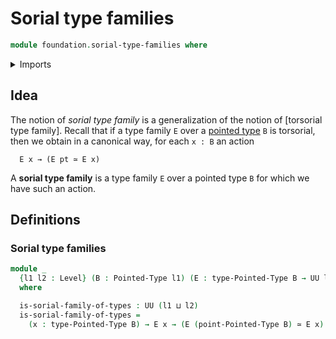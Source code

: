 # Sorial type families

```agda
module foundation.sorial-type-families where
```

<details><summary>Imports</summary>

```agda
open import foundation.equivalences
open import foundation.universe-levels

open import structured-types.pointed-types
```

</details>

## Idea

The notion of _sorial type family_ is a generalization of the notion of [torsorial type family]. Recall that if a type family `E` over a [pointed type](structured-types.pointed-types.md) `B` is torsorial, then we obtain in a canonical way, for each `x : B` an action

```text
  E x → (E pt ≃ E x)
```

A **sorial type family** is a type family `E` over a pointed type `B` for which we have such an action.

## Definitions

### Sorial type families

```agda
module _
  {l1 l2 : Level} (B : Pointed-Type l1) (E : type-Pointed-Type B → UU l2)
  where

  is-sorial-family-of-types : UU (l1 ⊔ l2)
  is-sorial-family-of-types =
    (x : type-Pointed-Type B) → E x → (E (point-Pointed-Type B) ≃ E x)
```
